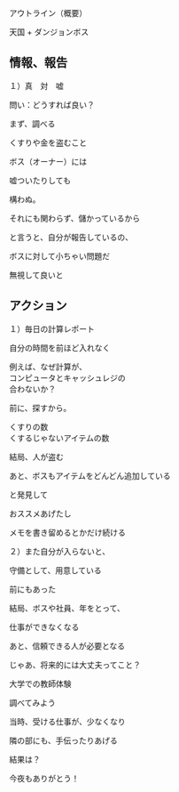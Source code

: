 アウトライン（概要）

天国 + ダンジョンボス

## 情報、報告

１）真　対　嘘

問い：どうすれば良い？

まず、調べる

くすりや金を盗むこと

ボス（オーナー）には

嘘ついたりしても

構わぬ。

それにも関わらず、儲かっているから

と言うと、自分が報告しているの、

ボスに対して小ちゃい問題だ

無視して良いと

## アクション

１）毎日の計算レポート

自分の時間を前ほど入れなく

例えば、なぜ計算が、<br/>
コンピュータとキャッシュレジの<br/>
合わないか？

前に、探すから。

くすりの数<br/>
くするじゃないアイテムの数

結局、人が盗む

あと、ボスもアイテムをどんどん追加している

と発見して

おススメあげたし

メモを書き留めるとかだけ続ける

２）また自分が入らないと、

守備として、用意している

前にもあった

結局、ボスや社員、年をとって、

仕事ができなくなる

あと、信頼できる人が必要となる

じゃあ、将来的には大丈夫ってこと？

大学での教師体験

調べてみよう

当時、受ける仕事が、少なくなり

隣の部にも、手伝ったりあげる

結果は？

今夜もありがとう！
